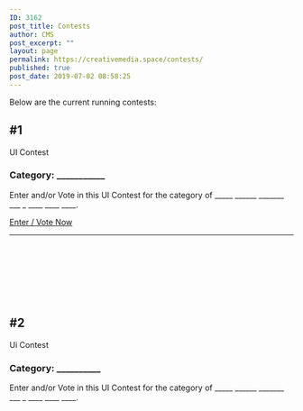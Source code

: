```yaml
---
ID: 3162
post_title: Contests
author: CMS
post_excerpt: ""
layout: page
permalink: https://creativemedia.space/contests/
published: true
post_date: 2019-07-02 08:58:25
---
```

<!-- wp:paragraph -->
<p>Below are the current running contests:</p>
<!-- /wp:paragraph -->

<!-- wp:uagb/advanced-heading {"block_id":"ab772479-3914-4095-867b-a0806a0c4f11"} -->
<div class="wp-block-uagb-advanced-heading" id="uagb-adv-heading-ab772479-3914-4095-867b-a0806a0c4f11"><h2 class="uagb-heading-text">#1</h2><div class="uagb-separator-wrap"><div class="uagb-separator"></div></div><p class="uagb-desc-text">UI Contest</p></div>
<!-- /wp:uagb/advanced-heading -->

<!-- wp:uagb/call-to-action {"block_id":"38d147bd-c0bc-42bf-9f13-d39931e36c48","ctaText":"Enter / Vote Now"} -->
<div class="uagb-cta__outer-wrap" id="uagb-cta-block-38d147bd-c0bc-42bf-9f13-d39931e36c48"><div class="uagb-cta__content-wrap uagb-cta__block uagb-cta__icon-position-right uagb-cta__content-right uagb-cta__content-stacked-tablet uagb-cta__button-valign-middle "><div class="uagb-cta__left-right-wrap"><div class="uagb-cta__content"><div class="uagb-cta__title-wrap"><h3 class="uagb-cta__title">Category: ___________</h3></div><div class="uagb-cta-text-wrap"><p class="uagb-cta__desc">Enter and/or Vote in this UI Contest for the category of _____ ______ _______ ___ _ ____ ____ ____.</p></div></div><div class="uagb-cta__link-wrapper uagb-cta__block-link-style"><div class="uagb-cta__button-wrapper"><a href="#" class="uagb-cta__block-link uagb-cta__button-link-wrapper uagb-cta-typeof-button" target="_self" rel="noopener noreferrer"><span class="uagb-cta__link-content-inner"><span>Enter / Vote Now</span></span></a></div></div></div></div></div>
<!-- /wp:uagb/call-to-action -->

<!-- wp:separator -->
<hr class="wp-block-separator"/>
<!-- /wp:separator -->

<!-- wp:spacer -->
<div style="height:100px" aria-hidden="true" class="wp-block-spacer"></div>
<!-- /wp:spacer -->

<!-- wp:uagb/advanced-heading {"block_id":"f7db1d07-b56a-4031-a592-128d6d1d96a6"} -->
<div class="wp-block-uagb-advanced-heading" id="uagb-adv-heading-f7db1d07-b56a-4031-a592-128d6d1d96a6"><h2 class="uagb-heading-text">#2</h2><div class="uagb-separator-wrap"><div class="uagb-separator"></div></div><p class="uagb-desc-text">Ui Contest</p></div>
<!-- /wp:uagb/advanced-heading -->

<!-- wp:heading {"level":3} -->
<h3>Category: __________</h3>
<!-- /wp:heading -->

<!-- wp:paragraph -->
<p>Enter and/or Vote in this UI Contest for the category of _____ ______ _______ ___ _ ____ ____ ____.</p>
<!-- /wp:paragraph -->

<!-- wp:html -->
<div id='woobox-root'></div>
<script>(function(d, s, id) {
var js, fjs = d.getElementsByTagName(s)[0];
if (d.getElementById(id)) return;
js = d.createElement(s); js.id = id;
js.src = "https://woobox.com/js/plugins/woo.js";
fjs.parentNode.insertBefore(js, fjs);
}(document, 'script', 'woobox-sdk'));</script>
<!-- /wp:html -->

<!-- wp:html -->
<div class='woobox-offer' data-offer='22j2he'></div>
<!-- /wp:html -->